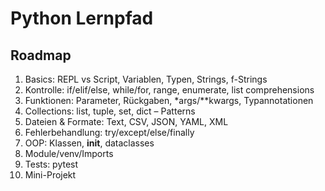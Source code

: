 # Python Lernpfad

## Roadmap
1. Basics: REPL vs Script, Variablen, Typen, Strings, f-Strings
2. Kontrolle: if/elif/else, while/for, range, enumerate, list comprehensions
3. Funktionen: Parameter, Rückgaben, *args/**kwargs, Typannotationen
4. Collections: list, tuple, set, dict – Patterns
5. Dateien & Formate: Text, CSV, JSON, YAML, XML
6. Fehlerbehandlung: try/except/else/finally
7. OOP: Klassen, __init__, dataclasses
8. Module/venv/Imports
9. Tests: pytest
10. Mini-Projekt
